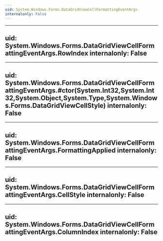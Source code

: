 ```yaml
---
uid: System.Windows.Forms.DataGridViewCellFormattingEventArgs
internalonly: False
---
```


---
uid: System.Windows.Forms.DataGridViewCellFormattingEventArgs.RowIndex
internalonly: False
---

---
uid: System.Windows.Forms.DataGridViewCellFormattingEventArgs.#ctor(System.Int32,System.Int32,System.Object,System.Type,System.Windows.Forms.DataGridViewCellStyle)
internalonly: False
---

---
uid: System.Windows.Forms.DataGridViewCellFormattingEventArgs.FormattingApplied
internalonly: False
---

---
uid: System.Windows.Forms.DataGridViewCellFormattingEventArgs.CellStyle
internalonly: False
---

---
uid: System.Windows.Forms.DataGridViewCellFormattingEventArgs.ColumnIndex
internalonly: False
---
